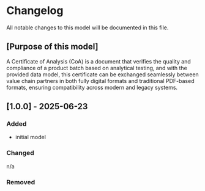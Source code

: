 # Changelog

All notable changes to this model will be documented in this file.

## [Purpose of this model]

A Certificate of Analysis (CoA) is a document that verifies the quality and compliance of a product batch based on analytical testing, and with the provided data model, this certificate can be exchanged seamlessly between value chain partners in both fully digital formats and traditional PDF-based formats, ensuring compatibility across modern and legacy systems.

## [1.0.0] - 2025-06-23

### Added

- initial model

### Changed

n/a

### Removed

